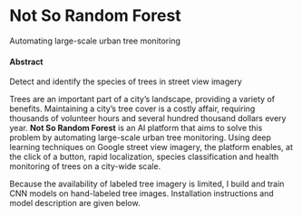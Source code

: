 # Not So Random Forest

Automating large-scale urban tree monitoring

#### Abstract

Detect and identify the species of trees in street view imagery 

Trees are an important part of a city’s landscape, providing a variety of benefits. Maintaining a city’s tree cover is a costly affair, requiring thousands of volunteer hours and several hundred thousand dollars every year. **Not So Random Forest** is an AI platform that aims to solve this problem by automating large-scale urban tree monitoring. Using deep learning techniques on Google street view imagery, the platform enables, at the click of a button, rapid localization, species classification and health monitoring of trees on a city-wide scale. 

Because the availability of labeled tree imagery is limited, I build and train CNN models on hand-labeled tree images. Installation instructions and model description are given below.

